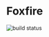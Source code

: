 # Foxfire

![build status](https://github.com/SpitFox/Foxfire/actions/workflows/gradle.yml/badge.svg)
